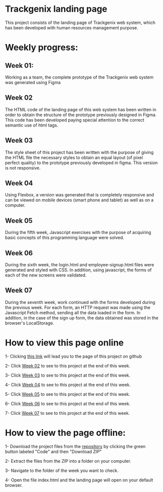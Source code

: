 # Trackgenix landing page

This project consists of the landing page of Trackgenix web system, which has been developed with human resources management purpose.


# Weekly progress:

## Week 01:

Working as a team, the complete prototype of the Trackgenix web system was generated using Figma

## Week 02

The HTML code of the landing page of this web system has been written in order to obtain the structure of the prototype previously designed in Figma. This code has been developed paying special attention to the correct semantic use of html tags.

## Week 03

The style sheet of this project has been written with the purpose of giving the HTML file the necessary styles to obtain an equal layout (of pixel perfect quality) to the prototype previously developed in figma. This version is not responsive.

## Week 04

Using Flexbox, a version was generated that is completely responsive and can be viewed on mobile devices (smart phone and tablet) as well as on a computer.

## Week 05
During the fifth week, Javascript exercises with the purpose of acquiring basic concepts of this programming language were solved.

## Week 06 
During the sixth week, the login.html and employee-signup.html files were generated and styled with CSS. In addition, using javascript, the forms of each of the new screens were validated.

## Week 07
During the seventh week, work continued with the forms developed during the previous week. For each form, an HTTP request was made using the Javascript Fetch method, sending all the data loaded in the form. In addition, in the case of the sign up form, the data obtained was stored in the browser's LocalStorage.

# How to view this page online

1- Clicking [this link](https://julian25.github.io/BaSP-M2022-Etapa-1) will lead you to the page of this project on github

2- Click  [Week  02](https://julian25.github.io/BaSP-M2022-Etapa-1/Semana-02) to see to this project at the end of this week.

3- Click  [Week  03](https://julian25.github.io/BaSP-M2022-Etapa-1/Semana-03) to see to this project at the end of this week.

4- Click  [Week  04](https://julian25.github.io/BaSP-M2022-Etapa-1/Semana-04) to see to this project at the end of this week.

5- Click  [Week  05](https://julian25.github.io/BaSP-M2022-Etapa-1/Semana-05) to see to this project at the end of this week.

6- Click  [Week  06](https://julian25.github.io/BaSP-M2022-Etapa-1/Semana-06/views) to see to this project at the end of this week.

7- Click  [Week  07](https://julian25.github.io/BaSP-M2022-Etapa-1/Semana-07/views) to see to this project at the end of this week.


# How to view the page offline:

1- Download the project files from the [repository](https://github.com/Julian25/BaSP-M2022-Etapa-1) by clicking the green button labeled "Code" and then "Download ZIP"

2- Extract the files from the ZIP into a folder on your computer.

3- Navigate to the folder of the week you want to check.

4- Open the file index.html and the landing page will open on your default browser.